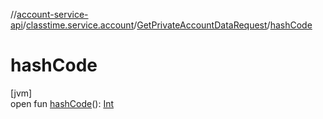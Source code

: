//[account-service-api](../../../index.md)/[classtime.service.account](../index.md)/[GetPrivateAccountDataRequest](index.md)/[hashCode](hash-code.md)

# hashCode

[jvm]\
open fun [hashCode](hash-code.md)(): [Int](https://kotlinlang.org/api/latest/jvm/stdlib/kotlin/-int/index.html)
